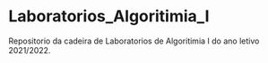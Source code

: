 # Laboratorios_Algoritimia_I
Repositorio da cadeira de Laboratorios de Algoritimia I do ano letivo 2021/2022.
